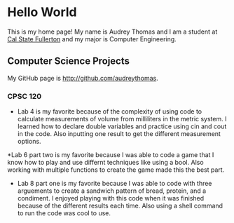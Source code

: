 # Hello World

This is my home page! My name is Audrey Thomas and I am a student at [Cal State Fullerton](http://www.fullerton.edu/) and my major is Computer Engineering.

## Computer Science Projects

My GitHub page is http://github.com/audreythomas.

### CPSC 120

* Lab 4
     is my favorite because of the complexity of using code to calculate measurements of volume from milliliters in the metric system. I learned how to declare double variables and practice using cin and cout in the code. Also inputting one result to get the different measurement options.

*Lab 6 
     part two is my favorite because I was able to code a game that I know how to play and use differnt techniques like using a      bool. Also working with multiple functions to create the game made this the best part. 

* Lab 8 
    part one is my favorite because I was able to code with three arguements to create a sandwich pattern of bread, protein, and a condiment. I enjoyed playing with this code when it was finished because of the different results each time. Also using a shell command to run the code was cool to use.
